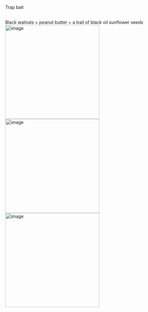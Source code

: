 Trap bait <br>
<br>

Black walnuts + peanut butter + a trail of black oil sunflower seeds <br>
<img height="300" alt="image" src="https://github.com/user-attachments/assets/968b44ac-3457-4cc2-ac40-69e65bc2aa2a" />     <img height="300" alt="image" src="https://github.com/user-attachments/assets/ab463405-dda7-4c32-9a96-67187afde2b7" />  <img height="300" alt="image" src="https://github.com/user-attachments/assets/e81e9c85-bd4d-4439-a748-65344afe673f" />

<br>
<br>
<br>
<br>
<br>
<br>
<br>
<br>
<br>
